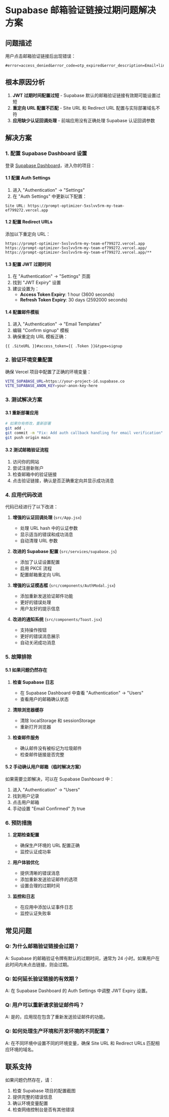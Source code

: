 # Supabase 邮箱验证链接过期问题解决方案

## 问题描述

用户点击邮箱验证链接后出现错误：
```
#error=access_denied&error_code=otp_expired&error_description=Email+link+is+invalid+or+has+expired
```

## 根本原因分析

1. **JWT 过期时间配置过短** - Supabase 默认的邮箱验证链接有效期可能设置过短
2. **重定向 URL 配置不匹配** - Site URL 和 Redirect URL 配置与实际部署域名不符
3. **应用缺少认证回调处理** - 前端应用没有正确处理 Supabase 认证回调参数

## 解决方案

### 1. 配置 Supabase Dashboard 设置

登录 [Supabase Dashboard](https://app.supabase.com)，进入你的项目：

#### 1.1 配置 Auth Settings
1. 进入 "Authentication" → "Settings"
2. 在 "Auth Settings" 中更新以下配置：

```
Site URL: https://prompt-optimizer-5xslvv5rm-my-team-ef799272.vercel.app
```

#### 1.2 配置 Redirect URLs
添加以下重定向 URL：
```
https://prompt-optimizer-5xslvv5rm-my-team-ef799272.vercel.app
https://prompt-optimizer-5xslvv5rm-my-team-ef799272.vercel.app/
https://prompt-optimizer-5xslvv5rm-my-team-ef799272.vercel.app/**
```

#### 1.3 配置 JWT 过期时间
1. 在 "Authentication" → "Settings" 页面
2. 找到 "JWT Expiry" 设置
3. 建议设置为：
   - **Access Token Expiry**: 1 hour (3600 seconds)
   - **Refresh Token Expiry**: 30 days (2592000 seconds)

#### 1.4 配置邮件模板
1. 进入 "Authentication" → "Email Templates"
2. 编辑 "Confirm signup" 模板
3. 确保重定向 URL 模板正确：
```
{{ .SiteURL }}#access_token={{ .Token }}&type=signup
```

### 2. 验证环境变量配置

确保 Vercel 项目中配置了正确的环境变量：

```bash
VITE_SUPABASE_URL=https://your-project-id.supabase.co
VITE_SUPABASE_ANON_KEY=your-anon-key-here
```

### 3. 测试解决方案

#### 3.1 重新部署应用
```bash
# 如果你有修改，重新部署
git add .
git commit -m "Fix: Add auth callback handling for email verification"
git push origin main
```

#### 3.2 测试邮箱验证流程
1. 访问你的网站
2. 尝试注册新账户
3. 检查邮箱中的验证链接
4. 点击验证链接，确认是否正确重定向并显示成功消息

### 4. 应用代码改进

代码已经进行了以下改进：

1. **增强的认证回调处理** (`src/App.jsx`)
   - 处理 URL hash 中的认证参数
   - 显示适当的错误和成功消息
   - 自动清理 URL 参数

2. **改进的 Supabase 配置** (`src/services/supabase.js`)
   - 添加了认证设置配置
   - 启用 PKCE 流程
   - 配置邮箱重定向 URL

3. **增强的认证模态框** (`src/components/AuthModal.jsx`)
   - 添加重新发送验证邮件功能
   - 更好的错误处理
   - 用户友好的提示信息

4. **改进的通知系统** (`src/components/Toast.jsx`)
   - 支持操作按钮
   - 更好的错误消息展示
   - 自动关闭成功消息

### 5. 故障排除

#### 5.1 如果问题仍然存在

1. **检查 Supabase 日志**
   - 在 Supabase Dashboard 中查看 "Authentication" → "Users" 
   - 查看用户的邮箱确认状态

2. **清除浏览器缓存**
   - 清除 localStorage 和 sessionStorage
   - 重新打开浏览器

3. **检查邮件服务**
   - 确认邮件没有被标记为垃圾邮件
   - 检查邮件链接是否完整

#### 5.2 手动确认用户邮箱（临时解决方案）

如果需要立即解决，可以在 Supabase Dashboard 中：
1. 进入 "Authentication" → "Users"
2. 找到用户记录
3. 点击用户邮箱
4. 手动设置 "Email Confirmed" 为 true

### 6. 预防措施

1. **定期检查配置**
   - 确保生产环境的 URL 配置正确
   - 监控认证成功率

2. **用户体验优化**
   - 提供清晰的错误消息
   - 添加重新发送验证邮件的选项
   - 设置合理的过期时间

3. **监控和日志**
   - 在应用中添加认证事件日志
   - 监控认证失败率

## 常见问题

### Q: 为什么邮箱验证链接会过期？
A: Supabase 的邮箱验证令牌有默认的过期时间，通常为 24 小时。如果用户在此时间内未点击链接，则会过期。

### Q: 如何延长验证链接的有效期？
A: 在 Supabase Dashboard 的 Auth Settings 中调整 JWT Expiry 设置。

### Q: 用户可以重新请求验证邮件吗？
A: 是的，应用现在包含了重新发送验证邮件的功能。

### Q: 如何处理生产环境和开发环境的不同配置？
A: 在不同环境中设置不同的环境变量，确保 Site URL 和 Redirect URLs 匹配相应环境的域名。

## 联系支持

如果问题仍然存在，请：
1. 检查 Supabase 项目的配置截图
2. 提供完整的错误信息
3. 确认环境变量配置
4. 检查网络控制台是否有其他错误 